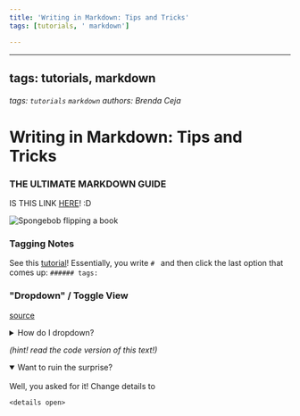 ```yaml
---
title: 'Writing in Markdown: Tips and Tricks'
tags: [tutorials, ' markdown']

---
```


---
tags: tutorials, markdown
---

###### tags: `tutorials` `markdown` *authors: Brenda Ceja*

# Writing in Markdown: Tips and Tricks

### THE ULTIMATE MARKDOWN GUIDE
IS THIS LINK [HERE](https://www.markdownguide.org/basic-syntax/)! :D

![Spongebob flipping a book](https://scififantasylitchick.files.wordpress.com/2015/12/bored-reading-meh.gif)


### Tagging Notes
See this [tutorial](https://hackmd.io/s/how-to-tag-notes)! Essentially, you write `# `
and then click the last option that comes up: `###### tags:`

### "Dropdown" / Toggle View 

[source](https://gist.github.com/citrusui/07978f14b11adada364ff901e27c7f61)

<details>
<summary>How do I dropdown?</summary>
<br>
This is how you dropdown.
</details>

*(hint! read the code version of this text!)*

<details open>
<summary>Want to ruin the surprise?</summary>
<br>
Well, you asked for it! Change details to 

```
<details open>
```
</details>



